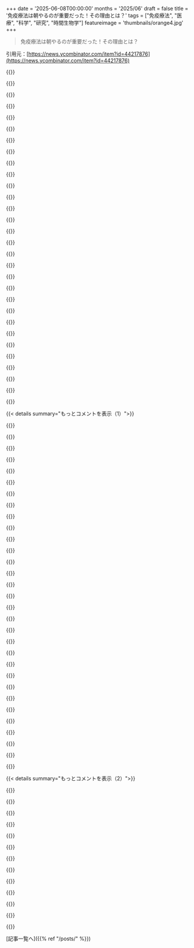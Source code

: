+++
date = '2025-06-08T00:00:00'
months = '2025/06'
draft = false
title = '免疫療法は朝やるのが重要だった！その理由とは？'
tags = ["免疫療法", "医療", "科学", "研究", "時間生物学"]
featureimage = 'thumbnails/orange4.jpg'
+++

> 免疫療法は朝やるのが重要だった！その理由とは？

引用元：[https://news.ycombinator.com/item?id=44217876](https://news.ycombinator.com/item?id=44217876)




{{<matomeQuote body="化学療法してた親父に、免疫細胞は昼に増えるって論文見つけて、夜に薬打つように変えてもらったら、副作用の免疫低下がましになったんだ。医者も驚いてたけど、研究がないからみんなにはやらないってさ。1995年頃の話だよ。" userName="raylad" createdAt="2025/06/08 19:19:49" color="#ff5733">}}




{{<matomeQuote body="恥ずべきじゃないよ、それがEBM（根拠に基づいた医療）ってもんさ。1つの例は面白いけど、それだけでやり方を変える根拠にはならないんだ。ちゃんと研究しないと、結果に影響する他の要因とか分かんないからね。" userName="ch4s3" createdAt="2025/06/08 20:05:48" color="">}}




{{<matomeQuote body="まあ、でもその話が研究のきっかけになることは間違いないね。" userName="wyldfire" createdAt="2025/06/08 20:30:04" color="">}}




{{<matomeQuote body="そりゃそうだけど、研究には金も人手もいるんだ。研究病院じゃないと、たった1つの事例から研究を始めるのは簡単じゃないんだよね。" userName="ch4s3" createdAt="2025/06/08 20:54:10" color="">}}




{{<matomeQuote body="これは結構無害な変更なんだから、医者が自分で予備研究を始めて発表すべきだよ。既存の薬の時間を少し変えるだけだから、FDAの規制とかもないし、そんなに金もかからないはず。" userName="vlovich123" createdAt="2025/06/08 21:14:22" color="#ff5c5c">}}




{{<matomeQuote body="いやいや、簡単な研究でも金かかるし大変なんだって。IRBの承認とか、データ集めたりまとめたりするスタッフとかいるし。外から見ると簡単そうだけど、実際やるには時間も労力も金も必要で、それには助成金の申請とかも絡んでくるんだよ。" userName="_qua" createdAt="2025/06/08 21:50:47" color="#45d325">}}




{{<matomeQuote body="＞ And shameful (for them.) についてだけどさ、<br>1. たった1つの良い例だけじゃ、医療で推奨できないんだよ。<br>2. それを研究にまで持っていくのはめっちゃ大変なんだ。<br>3. 病院は患者を治療するのが仕事で、研究する場所じゃないんだよ。" userName="vkou" createdAt="2025/06/08 20:11:04" color="">}}




{{<matomeQuote body="生物学ってマジで遅れてるよね。体が分子機械だって分かってるのに、臓器移植用にMHCをニュートラルにしたクローン体作るレベルにも達してないとか。まだ石器時代かよ。" userName="echelon" createdAt="2025/06/08 23:41:44" color="">}}




{{<matomeQuote body="医療で「とりあえずやってみろ」は、非倫理的な研究者が人を傷つけたり殺したりするってこと。ナチスとか日本軍とか、過去にひどい人体実験があったから、厳格なルールがあって進歩は遅いんだよ。これは必要な遅さなんだ。" userName="_qua" createdAt="2025/06/09 00:42:48" color="">}}




{{<matomeQuote body="若いんだけど、長期的に免疫力を最高に保つにはどんな習慣を身につけるのがベストなの？" userName="bloqs" createdAt="2025/06/09 09:28:10" color="">}}




{{<matomeQuote body="こういう研究に、複雑なIRB承認とか、もう健康記録にあるデータ以外にさらに集めなきゃいけないとか、そんなことになってるならやり方がおかしいよ。問題を解決するより、手続きの方が大事になっちゃってるじゃん。" userName="vlovich123" createdAt="2025/06/09 03:28:14" color="">}}




{{<matomeQuote body="医療研究の友達がいるんだけど、今のダメなシステムと手続きのせいで皆やる気なくしてるよ。何も進まないんだ。多国籍企業レベルじゃないと無理なくらい規制がきつすぎる。今の役所仕事が医療の進歩をどれだけ止めてるかマジでヤバい。原子力とかでも同じ問題起きてる。進歩を遅らせるってことは、たくさんの命と苦しみを生んでるってこと。" userName="xvector" createdAt="2025/06/09 02:10:45" color="">}}




{{<matomeQuote body="n=1じゃダメってのはわかる。でも、この記事みたいに免疫療法を朝やるかっていう実験はリスクゼロなんだから、ボランティア募れば簡単にできるはずだよ。今の時間だって医学的な理由じゃなくて、やりやすいから決めただけでしょ？" userName="vlovich123" createdAt="2025/06/08 21:15:54" color="#ff5733">}}




{{<matomeQuote body="この考え（免疫療法のタイミング）は今マジで研究されてるよ。もし30年前にちゃんとやってれば、何百万人の苦しみを減らせたかも。これはマジで恥ずかしいことだと思う。個人のせいじゃなくシステムの問題だけどね。ちゃんとやれば避けられたはず。ほら、こんな論文もあるよ。https://pmc.ncbi.nlm.nih.gov/articles/PMC9599830/" userName="jcims" createdAt="2025/06/09 13:23:49" color="#38d3d3">}}




{{<matomeQuote body="エビデンスがあるか判断する基準は「自分の子供にも同じ方針をとるか」だよ。不確かなことはたくさんあって、”証明されるまでは真実じゃない”って考え方が常にベストな方法とは限らないんだ。" userName="AbrahamParangi" createdAt="2025/06/08 23:05:02" color="">}}




{{<matomeQuote body="別の人が言ってたように、情報は活用すべきってのは妥当な意見だね。”Evidence-based X”は婉曲表現で、特に緊縮財政下で多用されてるんだ。医療分野では応用科学は前提だから、”Evidence-based medicine”は文献で批判されてる。君はこの問題を知らないみたいだから、読んでみたら？" userName="calf" createdAt="2025/06/10 01:03:06" color="">}}




{{<matomeQuote body="研究が人を傷つけたり助けたりする場合どうする？最初の数週間で分かったら？代表的なサンプルをどう集める？患者の同意をどう保証する？多くの機関が関わると全部コントロールできないよね。これでIRBの承認プロセスが分かったかな？存在する理由があるんだよ。" userName="owenthejumper" createdAt="2025/06/09 12:54:04" color="">}}




{{<matomeQuote body="3について：医療システムは利益より患者の成果を優先すべきじゃない？最初の2つ：1995年の話なら、十分な研究をする時間はあったはず。元の医者が恥ずかしいとは言わないけど、病院の都合で研究の道が開かれないのは恥ずかしいと思う。" userName="tilne" createdAt="2025/06/08 20:50:16" color="">}}




{{<matomeQuote body="睡眠、運動、バランスの取れた食事（果物、野菜中心、Whole grains、legumes、肉魚卵を適量）。Ultra processed foods、Cured meats、Alcohol、Recreational drugsは避けて。Vitamin Dを十分に。ストレスを減らし、Natureで過ごし、良い人間関係を保つ。追記：NatureではTicksに注意。Tick-borne diseaseは免疫システムをダメにする。" userName="goda90" createdAt="2025/06/09 13:29:10" color="">}}




{{<matomeQuote body="”君はこの問題を知らない”って？Medical schoolにいるし関連学位も持ってるから知ってるよ、Condescensionありがとう。このThreadは不満ばかりで解決策がない。多くの人がScientific processを誤解してる。EBMは一人のAnecdotal dataが多数を害するのを防ぐApproachだ。他のAlternative system of medicineはEBMより失敗が多い。なのにここではAlternative systemの名前すら出てない。ただAnecdotesばかりだ。AlternativeがどんなものかPaperかLinkで教えてよ、Ignorant扱いしないで。" userName="uselesswords" createdAt="2025/06/10 10:46:16" color="#ff33a1">}}




{{<matomeQuote body="治療スケジュールが最初から医学的根拠に基づいてなかったなら、少しでも効果を示唆するデータが出たら、スケジュール変更でもっと良くなるか最低限調べるべきだよね。<br>明らかにスケジュールを変えられるんだから、遅い時間帯の枠を少し設けて結果を比較するのが賢明な対応だと思うよ。" userName="vidarh" createdAt="2025/06/09 09:27:43" color="#ff5c5c">}}




{{<matomeQuote body="以前、抗がん剤を使ってて、副作用を防ぐために葉酸を毎日飲んでたんだ。<br>抗がん剤で口内炎がひどかったんだけど、朝飲んでた葉酸をうっかり午後に変えたら口内炎が治って、二度とできなくなったんだよ。" userName="unnamed76ri" createdAt="2025/06/08 18:11:38" color="#ff5733">}}




{{<matomeQuote body="スケジュールをちょっと調整すれば済むのに、誰もそれに気づかなくて、どれだけ多くの人が副作用をただ受け入れているんだろうね。" userName="HexPhantom" createdAt="2025/06/09 07:07:17" color="">}}




{{<matomeQuote body="そして、こういうことがどれだけ個人レベルで発見されてるのに、平均的な人がそれを研究してもらう機会がほぼゼロだから、気づかれずに終わってしまうのかって思うとね。" userName="cenamus" createdAt="2025/06/09 10:49:40" color="">}}




{{<matomeQuote body="これっていくつか理由があると思うな。<br>ホルモンレベルは一日中変動するし、それと一緒に免疫システムの活動も変わるしね。アレルギーも朝の方が日中よりいつもひどいんだ。<br>時間って多くの医療のことで大きな要素になってるはずだけど、個人的にはこの件に関する研究は見たことないな。<br>ほとんどの人は夜（寝てる間）断食してるし、身体活動も少ないとか、色々あるよね。" userName="hypercube33" createdAt="2025/06/09 12:13:05" color="">}}




{{<matomeQuote body="他の誰かの役に立つかもしれないと思って、医者にはちゃんとそのことを伝えたよ。" userName="unnamed76ri" createdAt="2025/06/09 19:05:57" color="">}}




{{<matomeQuote body="シェアしてくれてありがとう、そしてここでその話ができることが本当に嬉しいよ。" userName="tomcam" createdAt="2025/06/08 18:15:43" color="">}}




{{<matomeQuote body="ハザード比0.45ってありえないくらい高い数値に見えるな。同じ治療を午後3時前後で分けただけなのに。<br>本当の概日リズム効果じゃなくて、データの”釣り”か、たまたま時間帯で変動する別の変数（ランダム化破りとか、薬を室温に放置しすぎたとか）が原因だと思う。<br>もしこれが重要で生物学的にあり得る効果だと思うなら、再現実験の最有力候補にすべきだね。" userName="levocardia" createdAt="2025/06/08 18:47:46" color="#45d325">}}




{{<matomeQuote body="たまたま時間帯で変動する別の変数か…血糖値かな？<br>朝は低くて、がんは血糖値を好むからね（血糖値が低いと、がんのある場所の局所的な酸性度が低くなるかも、がんが身を守ったり広がるのに使うツールの一つに高い局所酸性度があるから）。" userName="trhway" createdAt="2025/06/08 19:48:46" color="#ff5c5c">}}




{{<matomeQuote body="朝と午後の血糖値の違いなんて、治療前に軽食とったかどうかとか、そういう日常的なことにかき消されちゃうだろうな。<br>免疫療法前に食事しちゃいけないのかな？もしそうなら、そのルールを守ってるかどうかが原因かもしれないね。" userName="levocardia" createdAt="2025/06/09 03:14:16" color="#ff33a1">}}




{{< details summary="もっとコメントを表示（1）">}}

{{<matomeQuote body="朝はインスリン感受性も高いから、関係あるかもね。" userName="maherbeg" createdAt="2025/06/10 17:32:42" color="">}}




{{<matomeQuote body="癌細胞がグルコース使いまくると乳酸たまって酸性になるけど、夜の後はグルコースが上がって元に戻るのに時間かかるかもね。" userName="trhway" createdAt="2025/06/09 08:57:36" color="">}}




{{<matomeQuote body="免疫のPD-L1がT細胞を疲れさせる話、人間のうつとか燃え尽き症候群のいい例えだね！" userName="EricPhy" createdAt="2025/06/09 06:37:30" color="#ff5c5c">}}




{{<matomeQuote body="ストレスと免疫に関係があるから、ただの例え話じゃないかもね。" userName="cluckindan" createdAt="2025/06/09 07:15:31" color="">}}




{{<matomeQuote body="いろんなことが同じ記憶応答曲線で動くけど、こういう状況だとすぐダメになっちゃうんだね。読むの面白かったよ。" userName="agumonkey" createdAt="2025/06/09 09:22:22" color="">}}




{{<matomeQuote body="トイレに行くタイミングとか、他の生理現象も関係あるかもね。人には時間で変わるものがいっぱいあるから、投薬のタイミングの研究が進むといいね。" userName="jmward01" createdAt="2025/06/08 17:57:42" color="">}}




{{<matomeQuote body="体っていつも同じだと思いがちだけど、一日中コロコロ変わってるんだよね。" userName="HexPhantom" createdAt="2025/06/09 07:10:07" color="">}}




{{<matomeQuote body="CedarCureって治療してるんだけど、朝飲む指定なのに面倒で夜にしたんだ。医者と薬剤師にいいって言われたからさ。<br>でもこの記事読んで、この1年無駄だったんじゃないかって不安になってきたよ…" userName="rendaw" createdAt="2025/06/08 17:55:27" color="#ff5c5c">}}




{{<matomeQuote body="新しい研究出たばっかなのに医者が1年前に知ってるわけないじゃん。<br>指示あったのにシャワー浴びるのが面倒だったんでしょ？あんたにも責任あるんじゃないの？" userName="iamtheworstdev" createdAt="2025/06/08 18:13:00" color="#45d325">}}




{{<matomeQuote body="薬の指示に朝って書いてあったんだから理由あったはずでしょ。<br>この記事にも前から疑われてたって書いてるし。<br>俺は専門家じゃないから医者と薬剤師に聞いたのに、彼らが指示と違うこと言ったんだよ。俺に責任はない！" userName="rendaw" createdAt="2025/06/09 08:27:10" color="#ff33a1">}}




{{<matomeQuote body="まだ出てなかった研究に基づいて行動しなかったことで、医者を責めてるじゃん。" userName="bjornasm" createdAt="2025/06/08 18:35:03" color="">}}




{{<matomeQuote body="最後の段落がそれを強く示唆してるよ。" userName="unaindz" createdAt="2025/06/08 18:34:12" color="">}}




{{<matomeQuote body="もし記事の理屈が正しいなら、夕方に飲むのがいいってことになるかもね。がんの免疫療法は体をがんに有害だって思わせるのが目的だけど、アレルギー免疫療法はアレルゲンに体を慣れさせるのが目的だから。<br>朝に抗原を有害だと思いやすくて、夕方に慣れやすいなら夕方がベターってこと。あと、アレルギー免疫療法は、アレルゲンに対して大量のIgG抗体を作るように体を仕向けることで効くみたいだけど、IgG抗体は”攻撃するけどくしゃみはしない”って感じのカテゴリーで、T細胞集団が抗原を許容するのとはちょっと違うみたいだよ。" userName="amluto" createdAt="2025/06/09 14:40:04" color="#ff5733">}}




{{<matomeQuote body="＞朝に飲むようはっきり指示されてるけど、代わりに夕方にできるなら<br>なんで朝に勧められたのか、あなたかお医者さんは理由を確認した？<br>そこから飲むタイミングの検討をやり直してみたら？<br>お医者さんは、プロトコルの一部を破ってでも残りを守りたいっていう患者の現実的なニーズは真剣に受け止めてくれるはず。患者の生活の現実を解決できないわけじゃないんだから。" userName="Nevermark" createdAt="2025/06/08 19:16:33" color="#38d3d3">}}




{{<matomeQuote body="いくつか勘違いしてると思うよ。Cedarcureのラベルには飲む時間は指定されてなくて、日中にってだけ書いてある。<br>それに、もし関係があるとしても、この記事の研究はあなたの薬には午後に飲む方がいいって示唆してるんじゃない？<br>特定のがん免疫療法の知見をアレルギー薬に適用しようとして文句言うのは変だよ。免疫系に関わる全ての薬（全部だけどね）にこの理屈を適用しないのはなんで？<br>他のコメントでも指摘されてるけど、医者が指示を出した時には存在しなかった最新の研究を知らなかったって怒ってるの？<br>医者には広い裁量があるし、間違えることもあるけど、あなたの場合それは違う。むしろ偶然か直感で正しかったのかもしれないよ。" userName="uselesswords" createdAt="2025/06/10 11:45:59" color="#45d325">}}




{{<matomeQuote body="Cedarcureを調べたら、殺虫剤って出てきたよ。何の治療の話なの？" userName="detourdog" createdAt="2025/06/08 18:04:31" color="">}}




{{<matomeQuote body="日本のスギ花粉アレルギーに対する舌下免疫療法みたいだよ。" userName="iamtheworstdev" createdAt="2025/06/08 18:09:24" color="">}}




{{<matomeQuote body="それはスギ花粉アレルギーの免疫療法薬だよ。" userName="rendaw" createdAt="2025/06/08 18:08:53" color="">}}




{{<matomeQuote body="朝じゃなくて夜に薬を飲むっていう選択肢も絶対あるんだよ。シャワー浴びたいからって飲まないより全然マシだからね。自分が特別なわけじゃなく、みんなそれぞれちょっと変わったところがある普通の患者だってことを忘れないでね。" userName="justsomehnguy" createdAt="2025/06/08 18:08:38" color="">}}




{{<matomeQuote body="私が毎日飲んでるLevothyroxineっていう薬も、夜飲むと良くないっていう研究があったんだけど、理由は効果が落ちるからじゃなくて、朝より忘れやすいからだったんだ。経口避妊薬（ピル）も同じで、飲み忘れが多いから実際には期待されるほど効果が出ないんだよね。毎日決まった時間に絶対に忘れずに飲めるなら、すごく効果的だよ。ダミーの薬が入ってるのも、毎日同じように飲む習慣をつけることで飲み忘れを防ぐためなんだ。" userName="tialaramex" createdAt="2025/06/08 18:17:27" color="#45d325">}}




{{<matomeQuote body="ここでイラッとするのは、こういう大事なことが隠されてるってことだね。コンプライアンス（ちゃんと薬を飲むこと）が重要だって患者が知ったら、逆にちゃんと飲むようになるんじゃないの？" userName="pbhjpbhj" createdAt="2025/06/08 18:31:53" color="">}}




{{<matomeQuote body="何が隠されてるって言うの？<br>コンプライアンスってのは、薬本来の効果をちゃんと得られるってことだよ。他のことと同じで、もっと詳しい説明が欲しい人もいるだろうけど、ほとんどの人はそんなに気にしないんじゃないかな。" userName="tialaramex" createdAt="2025/06/10 13:38:06" color="">}}




{{<matomeQuote body="ちょっと調べたんだけど、薬の吸収を良くするために空腹時（朝一番）が良いみたい。食べ物があると邪魔されるのを避けられるし。<br>熱いシャワーとか運動は血管を広げたり心拍数を上げたりするから、アレルゲンの吸収が増えちゃって副反応が出やすくなるんだって。もし1年も続けてるなら、医者もそんなに強い副反応は心配しないかもしれないね。私もハウスダストの免疫療法やってるから、この記事自分にも当てはまると思ったよ。" userName="aitchnyu" createdAt="2025/06/09 10:11:49" color="#ff5c5c">}}




{{<matomeQuote body="薬の説明は、分かりやすくて、でも必要以上に細かくないのが一番だよね。「1日1回だいたい同じ時間に飲んでね」みたいに、本当に大事なことを伝えるべき。逆に、「朝に飲む」とか「夜に飲む」とか、薬によっては関係ないことを決めつけるのは良くないかも。ただ、食べ物と相互作用がある薬なら、「1回目の（ちゃんとした）食事と一緒に1回」とか「一番量の多い食事と一緒に1回」みたいに言う方が分かりやすいかもしれないね。" userName="mjevans" createdAt="2025/06/08 19:11:47" color="">}}




{{<matomeQuote body="時間免疫療法（Chronoimmunotherapy）の基礎となる体内時計（Circadian biology）に興味があるなら、UCSDのBioClock Studioを見てみてよ。<br>体内時計のコンセプトを教えてくれるチュートリアル動画とか色々作ってるんだ。<br>https://bioclock.ucsd.edu/" userName="BDGC" createdAt="2025/06/08 20:16:42" color="#ff5c5c">}}




{{<matomeQuote body="前に同僚が、医者から免疫療法は朝の方が効果的だって言われたって言ってたんだよね。その時はただそう言ってるだけかと思ってたけど、この新しいデータを見て、本当に科学的な根拠があるんだなって気づいたよ。" userName="Noelia-" createdAt="2025/06/09 10:10:23" color="">}}




{{<matomeQuote body="朝がいいのは夜ごはん食べてないからかな？<br>断食するとAutophagy増えるんだよね。夜断食しただけでも少し効果あるのかも。<br>Chemoの前に断食した人のYouTube動画見たけど、副作用があんまりなかったって言ってたよ。" userName="NotGMan" createdAt="2025/06/08 18:22:54" color="#ff5733">}}




{{<matomeQuote body="論文の要約へのリンクはこれだよ。<br>https://ascopubs.org/doi/abs/10.1200/JCO.2025.43.16_suppl.85<br>これ、前向きRandomizedだったみたい。<br>効果の大きさにちょっとビックリ！" userName="egocodedinsol" createdAt="2025/06/08 18:51:29" color="#ff5c5c">}}




{{<matomeQuote body="この論文、Retrospective analysisじゃなくて、Randomized clinical trialだったんだよ。" userName="munchler" createdAt="2025/06/08 18:54:48" color="">}}




{{<matomeQuote body="うん、確認してる。<br>別の話で何人かのOncologistもそれを示唆してたのを見たんだよ。" userName="egocodedinsol" createdAt="2025/06/08 18:57:01" color="">}}

{{</details>}}




{{< details summary="もっとコメントを表示（2）">}}

{{<matomeQuote body="もし病院でみんなを朝に治療できないなら、人工の光だけでCircardian rhythmsをずらして、昼に日の出、夜中に日の入りにするような寮を作るべき？" userName="aitchnyu" createdAt="2025/06/09 10:15:31" color="">}}




{{<matomeQuote body="家族のImmunotherapyに付き添ったことがあるんだ。<br>時間は病院任せだったけど、医者は朝を勧めてたよ。午後が混むからかなーと思ってた。<br>でも今思えば、朝の治療の方が体調良さそうだったんだよね。<br>タイミング自体が効果に影響するって分かってビックリ！<br>将来、薬とか量だけじゃなくて、いつやるかも考えてくれたらいいな。" userName="Kiyo-Lynn" createdAt="2025/06/09 01:47:41" color="#ff33a1">}}




{{<matomeQuote body="（彼らは）ちゃんとやってるよ。<br>Metastatic melanomaでは、午後4時半より前が目標で、生存率が高いことと関連してるんだ。" userName="Spooky23" createdAt="2025/06/09 01:53:02" color="#ff33a1">}}




{{<matomeQuote body="Metastatic melanomaみたいに、もうタイミングがハッキリ決まってる例があったなんて知らなかったよ。<br>他の治療もタイミングが重要になるのかな？<br>教えてくれてありがとう。もっと調べてみるね。" userName="Kiyo-Lynn" createdAt="2025/06/09 02:07:39" color="">}}




{{<matomeQuote body="これ読んで、おばあちゃんがいつも朝ごはんの前、一番最初に薬飲むってこだわってたのを思い出した。<br>Circadian rhythmsなんて知らなかっただろうけど、「体が一番元気な時だから」って言ってたんだよね。<br>あの時、ただの習慣かと思ってたけど、今読むと、もしかして無意識にImmune systemのピークに合わせてたのかな？" userName="yoko888" createdAt="2025/06/09 14:37:35" color="#45d325">}}




{{<matomeQuote body="研究の目標効果（時間帯）とか、やり方（InterventionalかObservationalか）とか、対象にする人とかを何度も変えてたんだって。<br>もう結論が何言ってるか気にしないレベル。<br>理論的にStatisticsをどう解釈していいか全く分からないからね。" userName="OrderlyTiamat" createdAt="2025/06/09 09:25:59" color="#38d3d3">}}




{{<matomeQuote body="自己免疫疾患で使う免疫抑制剤にも同じこと言えるのかな？免疫細胞の活動が朝活発なら、理論的には朝の方が効きそうだけど。" userName="parsabg" createdAt="2025/06/08 22:46:58" color="#ff33a1">}}




{{<matomeQuote body="免疫システムが夜寝て、朝起きるからってこと？" userName="more_corn" createdAt="2025/06/08 23:18:36" color="">}}




{{<matomeQuote body="光って僕らにすごく影響するよね。免疫療法だけじゃなくて、もっといろんなことに当てはまるだろうね。" userName="Laaas" createdAt="2025/06/08 18:22:40" color="">}}




{{<matomeQuote body="なんだか、治療を最適化するための新しい層の表面をちょっとひっかいてる感じだね。" userName="HexPhantom" createdAt="2025/06/09 07:02:08" color="#785bff">}}




{{<matomeQuote body="医者じゃないんだけど、アレルギー注射みたいな他の免疫療法にも関係あるの？" userName="georgeburdell" createdAt="2025/06/08 22:19:49" color="#38d3d3">}}




{{<matomeQuote body="この記事はランダム化臨床試験の話でしょ？それは前のコメントで言ってるような、患者さんの状態と時間帯による偏りには左右されないよ。" userName="anthuswilliams" createdAt="2025/06/09 03:22:00" color="#ff5733">}}

{{</details>}}



[記事一覧へ]({{% ref "/posts/" %}})
